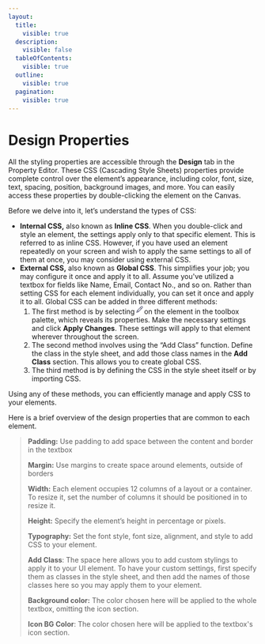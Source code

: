 ```yaml
---
layout:
  title:
    visible: true
  description:
    visible: false
  tableOfContents:
    visible: true
  outline:
    visible: true
  pagination:
    visible: true
---
```


# Design Properties

All the styling properties are accessible through the **Design** tab in the Property Editor. These CSS (Cascading Style Sheets) properties provide complete control over the element’s appearance, including color, font, size, text, spacing, position, background images, and more. You can easily access these properties by double-clicking the element on the Canvas.

Before we delve into it, let’s understand the types of CSS:

* **Internal CSS,** also known as **Inline CSS**. When you double-click and style an element, the settings apply only to that specific element. This is referred to as inline CSS. However, if you have used an element repeatedly on your screen and wish to apply the same settings to all of them at once, you may consider using external CSS.
* **External CSS,** also known as **Global CSS**. This simplifies your job; you may configure it once and apply it to all. Assume you've utilized a textbox for fields like Name, Email, Contact No., and so on. Rather than setting CSS for each element individually, you can set it once and apply it to all. Global CSS can be added in three different methods:
  1. The first method is by selecting![](<../../../.gitbook/assets/image (21).png>)on the element in the toolbox palette, which reveals its properties. Make the necessary settings and click **Apply Changes**. These settings will apply to that element wherever throughout the screen.&#x20;
  2. The second method involves using the “Add Class” function. Define the class in the style sheet, and add those class names in the **Add Class** section. This allows you to create global CSS.
  3. The third method is by defining the CSS in the style sheet itself or by importing CSS.

Using any of these methods, you can efficiently manage and apply CSS to your elements.

Here is a brief overview of the design properties that are common to each element.

> **Padding:** Use padding to add space between the content and border in the textbox
>
> **Margin:** Use margins to create space around elements, outside of borders
>
> **Width:** Each element occupies 12 columns of a layout or a container. To resize it, set the number of columns it should be positioned in to resize it.
>
> **Height:** Specify the element’s height in percentage or pixels.
>
> **Typography:** Set the font style, font size, alignment, and style to add CSS to your element.
>
> **Add Class**: The space here allows you to add custom stylings to apply it to your UI element. To have your custom settings, first specify them as classes in the style sheet, and then add the names of those classes here so you may apply them to your element.
>
> **Background color:** The color chosen here will be applied to the whole textbox, omitting the icon section.
>
> **Icon BG Color**: The color chosen here will be applied to the textbox's icon section.
